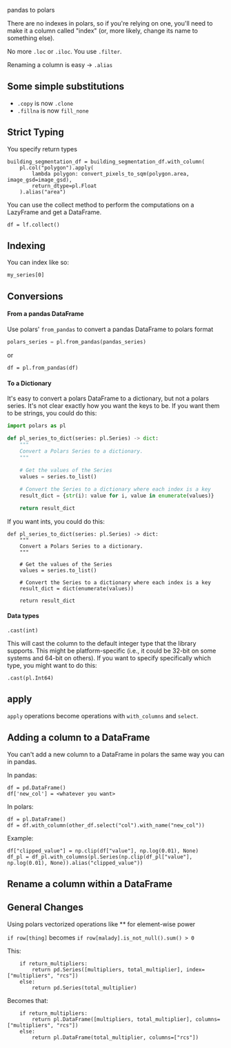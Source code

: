 pandas to polars


There are no indexes in polars, so if you're relying on one, you'll need to make it a column called "index" (or, more likely, change its name to something else).



No more `.loc` or `.iloc`. You use `.filter`.


Renaming a column is easy -> `.alias`

## Some simple substitutions 
* `.copy` is now `.clone`
* `.fillna` is now `fill_none`


## Strict Typing

You specify return types

    
    building_segmentation_df = building_segmentation_df.with_column(
        pl.col("polygon").apply(
            lambda polygon: convert_pixels_to_sqm(polygon.area, image_gsd=image_gsd),
            return_dtype=pl.Float
        ).alias("area")


You can use the collect method to perform the computations on a LazyFrame and get a DataFrame.
```
df = lf.collect()
```

## Indexing

You can index like so:

```
my_series[0]
```


## Conversions

#### From a pandas DataFrame

Use polars' `from_pandas` to convert a pandas DataFrame to polars format

```python
polars_series = pl.from_pandas(pandas_series)
```

or 

`df = pl.from_pandas(df)`


#### To a Dictionary

It's easy to convert a polars DataFrame to a dictionary, but not a polars series. It's not clear exactly how you want the keys to be. If you want them to be strings, you could do this:

```python
import polars as pl

def pl_series_to_dict(series: pl.Series) -> dict:
    """
    Convert a Polars Series to a dictionary.
    """
    
    # Get the values of the Series
    values = series.to_list()

    # Convert the Series to a dictionary where each index is a key
    result_dict = {str(i): value for i, value in enumerate(values)}

    return result_dict
```
If you want ints, you could do this:
```
def pl_series_to_dict(series: pl.Series) -> dict:
    """
    Convert a Polars Series to a dictionary.
    """
    
    # Get the values of the Series
    values = series.to_list()

    # Convert the Series to a dictionary where each index is a key
    result_dict = dict(enumerate(values))

    return result_dict
```



#### Data types
```
.cast(int)
```
This will cast the column to the default integer type that the library supports. This might be platform-specific (i.e., it could be 32-bit on some systems and 64-bit on others). If you want to specify specifically which type, you might want to do this:

`.cast(pl.Int64)`

## apply

`apply` operations become operations with `with_columns` and `select`.


## Adding a column to a DataFrame

You can't add a new column to a DataFrame in polars the same way you can in pandas.

In pandas:
```
df = pd.DataFrame()
df['new_col'] = <whatever you want>
```

In polars:
```
df = pl.DataFrame()
df = df.with_column(other_df.select("col").with_name("new_col"))
```

Example:
```
df["clipped_value"] = np.clip(df["value"], np.log(0.01), None)
df_pl = df_pl.with_columns(pl.Series(np.clip(df_pl["value"], np.log(0.01), None)).alias("clipped_value"))
```

## Rename a column within a DataFrame




## General Changes





Using polars vectorized operations like ** for element-wise power


`if row[thing]` becomes `if row[malady].is_not_null().sum() > 0`


This:
```
    if return_multipliers:
        return pd.Series([multipliers, total_multiplier], index=["multipliers", "rcs"])
    else:
        return pd.Series(total_multiplier)
```

Becomes that:
```
    if return_multipliers:
        return pl.DataFrame([multipliers, total_multiplier], columns=["multipliers", "rcs"])
    else:
        return pl.DataFrame(total_multiplier, columns=["rcs"])
```






